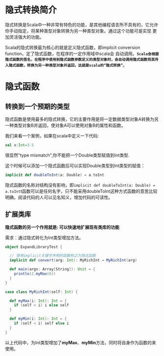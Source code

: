 # 隐式转换简介

隐式转换是Scala中一种非常有特色的功能，是其他编程语言所不具有的，它允许你手动指定，将某种类型对象转换为另一种类型对象。通过这个功能可是实现 更加灵活强大的功能。

Scala的隐式转换最为核心的就是定义隐式函数，即implicit conversion function，定了隐式函数，在程序的一定作用域中scala会 自动调用。**`Scala会根据隐式函数的签名，在程序中使用到隐式函数参数定义的类型对象时，会自动调用隐式函数将其传入隐式函数，转换为另一种类型对象并返回，这就是scala的“隐式转换”`**。



# 隐式函数

## 转换到一个预期的类型

隐式函数是使用最多的隐式转换，它的主要作用是将一定数据类型对象A转换为另一种类型对象B并返回，使对象A可以使用对象B的属性和函数。

我们来看一个案例，如果在scala中定义一下代码:

```scala
val x:Int=3.5
```

很显然"type mismatch",你不能把一个Double类型赋值到Int类型.

这个时候可以添加一个隐式函数后可以实现Double类型到Int类型的赋值：

```scala
implicit def doubleToInt(a: Double) = a.toInt
```

隐式函数的名称对结构没有影响，即`implicit def doubleToInt(a: Double) = a.toInt`t函数可以是任何名字，只不能采用doubleToInt这种方式函数的意思比较明确，阅读代码的人可以见名知义，增加代码的可读性。

## 扩展类库

**隐式函数的另一个作用就是: 可以快速地扩展现有类库的功能**

需求：通过隐式转化为Int类型增加方法。

```scala
object ExpandLibraryTest {

  // 使用implicit关键字声明的函数称之为隐式函数
  implicit def convert(arg: Int): MyRichInt = MyRichInt(arg)

  def main(args: Array[String]): Unit = {
    println(2.myMax(6))
  }
}

case class MyRichInt(self: Int) {

  def myMax(i: Int): Int = {
    if (self < i) i else self
  }

  def myMin(i: Int): Int = {
    if (self < i) self else i
  }
}
```

以上代码中，为Int类型增加了**myMax**、**myMin**方法，同时将自身作为函数的来使用。

















